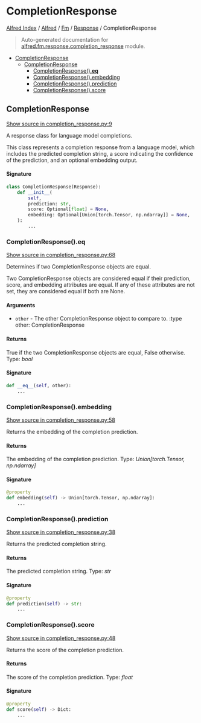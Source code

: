 # CompletionResponse

[Alfred Index](../../../README.md#alfred-index) /
[Alfred](../../index.md#alfred) /
[Fm](../index.md#fm) /
[Response](./index.md#response) /
CompletionResponse

> Auto-generated documentation for [alfred.fm.response.completion_response](../../../../alfred/fm/response/completion_response.py) module.

- [CompletionResponse](#completionresponse)
  - [CompletionResponse](#completionresponse-1)
    - [CompletionResponse().__eq__](#completionresponse()__eq__)
    - [CompletionResponse().embedding](#completionresponse()embedding)
    - [CompletionResponse().prediction](#completionresponse()prediction)
    - [CompletionResponse().score](#completionresponse()score)

## CompletionResponse

[Show source in completion_response.py:9](../../../../alfred/fm/response/completion_response.py#L9)

A response class for language model completions.

This class represents a completion response from a language model,
which includes the predicted completion string, a score indicating
the confidence of the prediction, and an optional embedding output.

#### Signature

```python
class CompletionResponse(Response):
    def __init__(
        self,
        prediction: str,
        score: Optional[float] = None,
        embedding: Optional[Union[torch.Tensor, np.ndarray]] = None,
    ):
        ...
```

### CompletionResponse().__eq__

[Show source in completion_response.py:68](../../../../alfred/fm/response/completion_response.py#L68)

Determines if two CompletionResponse objects are equal.

Two CompletionResponse objects are considered equal if their prediction,
score, and embedding attributes are equal. If any of these attributes are not set,
they are considered equal if both are None.

#### Arguments

- `other` - The other CompletionResponse object to compare to.
:type other: CompletionResponse

#### Returns

True if the two CompletionResponse objects are equal, False otherwise.
Type: *bool*

#### Signature

```python
def __eq__(self, other):
    ...
```

### CompletionResponse().embedding

[Show source in completion_response.py:58](../../../../alfred/fm/response/completion_response.py#L58)

Returns the embedding of the completion prediction.

#### Returns

The embedding of the completion prediction.
Type: *Union[torch.Tensor, np.ndarray]*

#### Signature

```python
@property
def embedding(self) -> Union[torch.Tensor, np.ndarray]:
    ...
```

### CompletionResponse().prediction

[Show source in completion_response.py:38](../../../../alfred/fm/response/completion_response.py#L38)

Returns the predicted completion string.

#### Returns

The predicted completion string.
Type: *str*

#### Signature

```python
@property
def prediction(self) -> str:
    ...
```

### CompletionResponse().score

[Show source in completion_response.py:48](../../../../alfred/fm/response/completion_response.py#L48)

Returns the score of the completion prediction.

#### Returns

The score of the completion prediction.
Type: *float*

#### Signature

```python
@property
def score(self) -> Dict:
    ...
```



